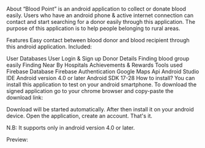 About
“Blood Point” is an android application to collect or donate blood easily. Users who have an android phone & active internet connection can contact and start searching for a donor easily through this application. The purpose of this application is to help people belonging to rural areas.

Features
Easy contact between blood donor and blood recipient through this android application.
Included:

User Databases
User Login & Sign up
Donor Details
Finding blood group easily
Finding Near By Hospitals
Achievements & Rewards
Tools used
Firebase Database
Firebase Authentication
Google Maps Api
Android Studio IDE
Android version 4.0 or later
Android SDK 17-28
How to install?
You can install this application to test on your android smartphone. To download the signed application go to your chrome browser and copy-paste the download link:

Download will be started automatically. After then install it on your android device. Open the application, create an account. That's it.

N.B: It supports only in android version 4.0 or later.

Preview:
